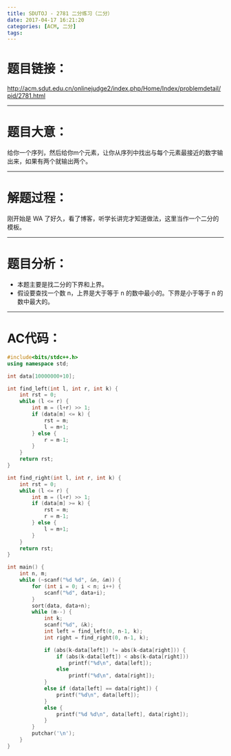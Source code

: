 ```yaml
---
title: SDUTOJ - 2781 二分练习（二分）
date: 2017-04-17 16:21:20
categories: [ACM, 二分]
tags:
---
```

# 题目链接：
http://acm.sdut.edu.cn/onlinejudge2/index.php/Home/Index/problemdetail/pid/2781.html

-------------------------------
# 题目大意：
 给你一个序列，然后给你m个元素，让你从序列中找出与每个元素最接近的数字输出来，如果有两个就输出两个。

--------------------------------
# 解题过程：
 刚开始是 WA 了好久，看了博客，听学长讲完才知道做法，这里当作一个二分的模板。

----------------------
# 题目分析：
+ 本题主要是找二分的下界和上界。
+ 假设要查找一个数 n，上界是大于等于 n 的数中最小的。下界是小于等于 n 的数中最大的。

------------------------------
# AC代码：
```cpp
#include<bits/stdc++.h>
using namespace std;

int data[10000000+10];

int find_left(int l, int r, int k) {
    int rst = 0;
    while (l <= r) {
        int m = (l+r) >> 1;
        if (data[m] <= k) {
            rst = m;
            l = m+1;
        } else {
            r = m-1;
        }
    }
    return rst;
}

int find_right(int l, int r, int k) {
    int rst = 0;
    while (l <= r) {
        int m = (l+r) >> 1;
        if (data[m] >= k) {
            rst = m;
            r = m-1;
        } else {
            l = m+1;
        }
    }
    return rst;
}

int main() {
    int n, m;
    while (~scanf("%d %d", &n, &m)) {
        for (int i = 0; i < n; i++) {
            scanf("%d", data+i);
        }
        sort(data, data+n);
        while (m--) {
            int k;
            scanf("%d", &k);
            int left = find_left(0, n-1, k);
            int right = find_right(0, n-1, k);

            if (abs(k-data[left]) != abs(k-data[right])) {
                if (abs(k-data[left]) < abs(k-data[right]))
                    printf("%d\n", data[left]);
                else
                    printf("%d\n", data[right]);
            }
            else if (data[left] == data[right]) {
                printf("%d\n", data[left]);
            }
            else {
                printf("%d %d\n", data[left], data[right]);
            }
        }
        putchar('\n');
    }
}
```
